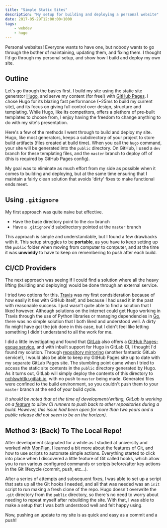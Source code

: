```yaml
---
title: "Simple Static Sites"
description: "My setup for building and deploying a personal website"
date: 2017-05-29T12:00:00+1000
tags:
    - webdev
    - hugo
---
```


Personal websites! Everyone wants to have one, but nobody wants to go through the bother of maintaining, updating them, and fixing them. I thought I'd go through my personal setup, and show how I build and deploy my own site.

<!--more-->

## Outline

Let's go through the basics first. I build my site using the static site generator [Hugo](https://gohugo.io/), and serve my content (for free!) with [GitHub Pages](https://pages.github.com/). I chose Hugo for its blazing fast performance (~25ms to build my current site), and its focus on giving full control over design, structure and templating. While Hugo, like its competitors, offers a plethora of pre-built templates to choose from, I enjoy having the freedom to change anything to do with my site's presentation.

Here's a few of the methods I went through to build and deploy my site. Hugo, like most generators, keeps a subdirectory of your project to store build artifacts (files created at build time). When you call the `hugo` command, your site will be generated into the `public` directory. On GitHub, I used a `dev` branch for these templating files, and the `master` branch to deploy off of (this is required by GitHub Pages config).

My goal was to eliminate as much effort from my side as possible when it comes to building and deploying, but at the same time ensuring that I maintain a fairly clean solution that avoids 'dirty' fixes to make functional ends meet.

## Using `.gitignore`

My first approach was quite naive but effective.

-   Have the base directory point to the `dev` branch
-   Have a `.gitignore`'d subdirectory pointed at the `master` branch

This approach is simple and understandable, but I found a few drawbacks with it. This setup struggles to be **portable**, as you have to keep setting up the `public` folder when moving from computer to computer, and at the time it was **unwieldy** to have to keep on remembering to push after each build.

## CI/CD Providers

The next approach was seeing if I could find a solution where all the heavy lifting (building and deploying) would be done through an external service.

I tried two options for this. [Travis](https://travis-ci.com/) was my first condsideration because of how easily it ties with GitHub itself, and because I had used it in the past with reasonable success. I just wasn't quite able to find a solution that I liked however. Although solutions on the internet could get Hugo working in Travis through the use of Python libraries or managing dependencies in [Go](https://golang.org/), there was no simple solution that I both liked and understood well. A dirty fix might have got the job done in this case, but I didn't feel like letting something I didn't understand to all the work for me.

I did a little investigating and found that [GitLab](https://gitlab.com/) also offers a [GitHub Pages-esque service](https://about.gitlab.com/features/pages/), and with inbuilt support for Hugo in GitLab CI, I thought I'd found my solution. Through [repository mirroring](https://docs.gitlab.com/ee/workflow/repository_mirroring.html) (another fantastic GitLab service!), I would also be able to keep my GitHub Pages site up to date with my separate GitLab Pages site. The stumbling point came when I tried to access the static site contents in the `public` directory generated by Hugo. As it turns out, GitLab will simply deploy the contents of this directory to [nchlswhttkr.gitlab.io](nchlswhttkr.gitlab.io/), with no push to `master` being made. Generated files were confined to the build environment, so you couldn't push them to your `master` branch at the end of your build cycle.

_It should be noted that at the time of development/writing, GitLab is working on a [feature](https://gitlab.com/gitlab-org/gitlab-ce/issues/18106) to allow CI runners to push back to other repositories during a build. However, this issue had been open for more than two years and a public release did not seem to be on the horizon)._

## Method 3: (Back) To The Local Repo!

After development stagnated for a while as I studied at university and worked with [MonPlan](https://monplan.github.io/), I learned a bit more about the features of Git, and how to use scripts to automate simple actions. Everything started to click into place when I discovered a little feature of Git called hooks, which allow you to run various configured commands or scripts before/after key actions in the Git lifecycle (commit, push, etc...).

After a series of attempts and subsequent fixes, I was able to set up a script that sets up all the Git hooks I needed, and all that was needed was an `init` script to run making a fresh clone of the repo. Hugo doesn't overwrite the `.git` directory from the `public` directory, so there's no need to worry about needing to repeat myself after rebuilding the site. With that, I was able to make a setup that I was both understood well and felt happy using.

Now, pushing an update to my site is as quick and easy as a commit and a push!
